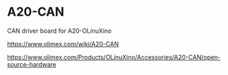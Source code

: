 # A20-CAN

CAN driver board for A20-OLinuXino

https://www.olimex.com/wiki/A20-CAN

https://www.olimex.com/Products/OLinuXino/Accessories/A20-CAN/open-source-hardware
